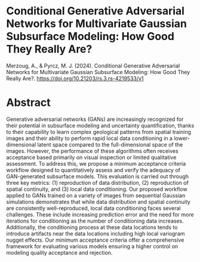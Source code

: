 # Conditional Generative Adversarial Networks for Multivariate Gaussian Subsurface Modeling: How Good They Really Are?

Merzoug, A., & Pyrcz, M. J. (2024). Conditional Generative Adversarial Networks for Multivariate Gaussian Subsurface Modeling: How Good They Really Are?. https://doi.org/10.21203/rs.3.rs-4219533/v1

# Abstract

Generative adversarial networks (GANs) are increasingly recognized for their potential in subsurface modeling and uncertainty quantification, thanks to their capability to learn complex geological patterns from spatial training images and their ability to perform rapid local data conditioning in a lower-dimensional latent space compared to the full-dimensional space of the images. However, the performance of these algorithms often receives acceptance based primarily on visual inspection or limited qualitative assessment. To address this, we propose a minimum acceptance criteria workflow designed to quantitatively assess and verify the adequacy of GAN-generated subsurface models. This evaluation is carried out through three key metrics: (1) reproduction of data distribution, (2) reproduction of spatial continuity, and (3) local data conditioning. 
Our proposed workflow applied to GANs trained on a variety of images from sequential Gaussian simulations demonstrates that while data distribution and spatial continuity are consistently well-reproduced, local data conditioning faces several challenges. These include increasing prediction error and the need for more iterations for conditioning as the number of conditioning data increases. Additionally, the conditioning process at these data locations tends to introduce artifacts near the data locations including high local variogram nugget effects. Our minimum acceptance criteria offer a comprehensive framework for evaluating various models ensuring a higher control on modeling quality acceptance and rejection. 
